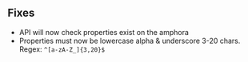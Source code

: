 ## Fixes

* API will now check properties exist on the amphora
* Properties must now be lowercase alpha & underscore 3-20 chars. Regex: ` ^[a-zA-Z_]{3,20}$ `